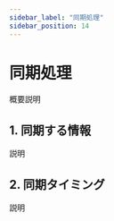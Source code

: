 ```yaml
---
sidebar_label: "同期処理"
sidebar_position: 14
---
```


# 同期処理

概要説明

## 1. 同期する情報

説明

## 2. 同期タイミング

説明
